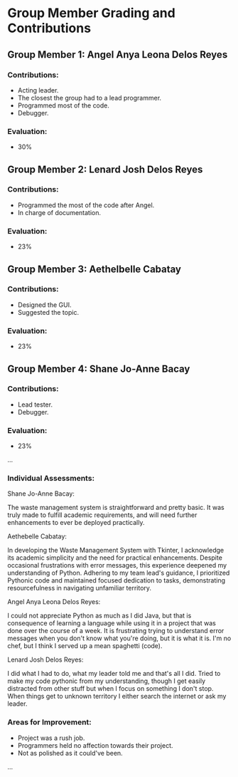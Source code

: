 # Group Member Grading and Contributions

## Group Member 1: Angel Anya Leona Delos Reyes

### Contributions:
- Acting leader.
- The closest the group had to a lead programmer.
- Programmed most of the code.
- Debugger.

### Evaluation:
- 30%

## Group Member 2: Lenard Josh Delos Reyes

### Contributions:
- Programmed the most of the code after Angel.
- In charge of documentation.

### Evaluation:
- 23%

## Group Member 3: Aethelbelle Cabatay

### Contributions:
- Designed the GUI.
- Suggested the topic.

### Evaluation:
- 23%

## Group Member 4: Shane Jo-Anne Bacay

### Contributions:
- Lead tester.
- Debugger.

### Evaluation:
- 23%

...

### Individual Assessments:

Shane Jo-Anne Bacay:

The waste management system is straightforward and pretty basic. It was truly made to fulfill academic requirements, and will need further enhancements to ever be deployed practically.

Aethebelle Cabatay:

In developing the Waste Management System with Tkinter, I acknowledge its academic simplicity and the need for practical enhancements. Despite occasional frustrations with error messages, this experience deepened my understanding of Python. Adhering to my team lead's guidance, I prioritized Pythonic code and maintained focused dedication to tasks, demonstrating resourcefulness in navigating unfamiliar territory.

Angel Anya Leona Delos Reyes:

I could not appreciate Python as much as I did Java, but that is consequence of learning a language while using it in a project that was done over the course of a week. It is frustrating trying to understand error messages when you don't know what you're doing, but it is what it is. I'm no chef, but I think I served up a mean spaghetti (code). 

Lenard Josh Delos Reyes:

I did what I had to do, what my leader told me and that's all I did. Tried to make my code pythonic from my understanding, though I get easily distracted from other stuff but when I focus on something I don't stop. When things get to unknown territory I either search the internet or ask my leader.

### Areas for Improvement:
- Project was a rush job.
- Programmers held no affection towards their project.
- Not as polished as it could've been.

...

